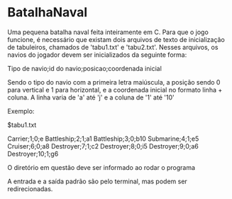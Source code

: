 # BatalhaNaval

Uma pequena batalha naval feita inteiramente em C.
Para que o jogo funcione, é necessário que existam dois arquivos de texto de inicialização de tabuleiros,
chamados de 'tabu1.txt' e 'tabu2.txt'. Nesses arquivos, os navios do jogador devem ser inicializados da seguinte forma:

Tipo de navio;id do navio;posicao;coordenada inicial

Sendo o tipo do navio com a primeira letra maiúscula, a posição sendo 0 para vertical e 1 para horizontal, e a coordenada inicial
no formato linha + coluna. A linha varia de 'a' até 'j' e a coluna de '1' até '10'

Exemplo:

$tabu1.txt

Carrier;1;0;e
Battleship;2;1;a1
Battleship;3;0;b10
Submarine;4;1;e5
Cruiser;6;0;a8
Destroyer;7;1;c2
Destroyer;8;0;i5
Destroyer;9;0;a6
Destroyer;10;1;g6

O diretório em questão deve ser informado ao rodar o programa

A entrada e a saída padrão são pelo terminal, mas podem ser redirecionadas.
